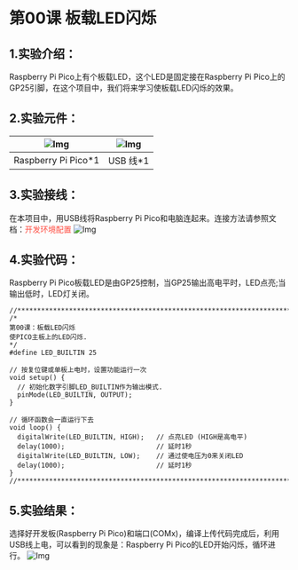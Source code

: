 # 第00课 板载LED闪烁

## 1.实验介绍：
Raspberry Pi Pico上有个板载LED，这个LED是固定接在Raspberry Pi Pico上的GP25引脚，在这个项目中，我们将来学习使板载LED闪烁的效果。

## 2.实验元件：
|![Img](./media/5d97fb6721ef25ff45a3cb87a401438c.png)| ![Img](./media/b4421594adeb4676d63581a1047c6935.png) |
| :--: | :--: |
| Raspberry Pi Pico*1 |USB 线*1 |

## 3.实验接线：
在本项目中，用USB线将Raspberry Pi Pico和电脑连起来。连接方法请参照文档：<span style="color: rgb(255, 76, 65);">开发环境配置</span>
![Img](./media/469785ddad60a9a3c9a1e002c32a64b5.png)

## 4.实验代码：
Raspberry Pi Pico板载LED是由GP25控制，当GP25输出高电平时，LED点亮;当输出低时，LED灯关闭。

```
//**********************************************************************
/*
第00课：板载LED闪烁
使PICO主板上的LED闪烁.
*/
#define LED_BUILTIN 25

// 按复位键或单板上电时，设置功能运行一次
void setup() {
  // 初始化数字引脚LED_BUILTIN作为输出模式.
  pinMode(LED_BUILTIN, OUTPUT);
}

// 循环函数会一直运行下去
void loop() {
  digitalWrite(LED_BUILTIN, HIGH);   // 点亮LED (HIGH是高电平)
  delay(1000);                       // 延时1秒
  digitalWrite(LED_BUILTIN, LOW);    // 通过使电压为0来关闭LED
  delay(1000);                       // 延时1秒
}
//*************************************************************************************

```

## 5.实验结果：
选择好开发板(Raspberry Pi Pico)和端口(COMx)，编译上传代码完成后，利用USB线上电，可以看到的现象是：Raspberry Pi Pico的LED开始闪烁，循环进行。
![Img](./media/7efa0d347e4079a56218a69f75485f92.png)

